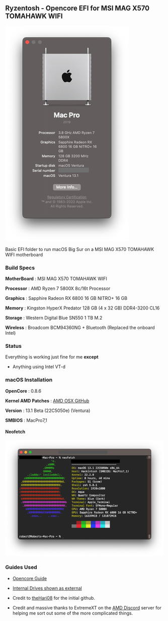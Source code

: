 ## Ryzentosh - Opencore EFI for MSI MAG X570 TOMAHAWK WIFI

![](screenshot/about.png)

Basic EFI folder to run macOS Big Sur on a MSI MAG X570 TOMAHAWK WIFI motherboard

### Build Specs

**MotherBoard** : MSI MAG X570 TOMAHAWK WIFI

**Processor**   : AMD Ryzen 7 5800X 8c/16t Processor

**Graphics**    : Sapphire Radeon RX 6800 16 GB NITRO+ 16 GB

**Memory**      : Kingston HyperX Predator 128 GB (4 x 32 GB) DDR4-3200 CL16

**Storage**     : Western Digital Blue SN550 1 TB M.2

**Wireless**    : Broadcom BCM94360NG + Bluetooth (Replaced the onboard Intel)


### Status
Everything is working just fine for me **except**

- Anything using Intel VT-d

### macOS Installation

**OpenCore**            :   0.8.6

**Kernel AMD Patches**  :   [AMD OSX GitHub][2]

**Version**             :   13.1 Beta (22C5050e) (Ventura) 

**SMBIOS**              :   MacPro7,1

#### Neofetch
![](screenshot/neofetch.png)
### Guides Used

- [Opencore Guide][1]
- [Internal Drives shown as external][3]

- Credit to [theHari08][4] for the initial github.
- Credit and massive thanks to ExtremeXT on the [AMD Discord][5] server for helping me sort out some of the more complicated things.

[1]: https://dortania.github.io/OpenCore-Install-Guide
[2]: https://github.com/AMD-OSX/AMD_Vanilla
[3]: https://www.reddit.com/r/hackintosh/comments/f0cc4t/internal_drives_shown_as_external_opencore_amd
[4]: https://github.com/theHari08/MSI-MAG-X570-TOMAHAWK-WIFI-Hackintosh
[5]: https://discord.gg/EfCYAJW